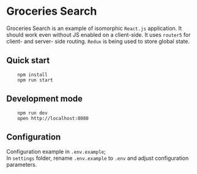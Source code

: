 # Groceries Search

Groceries Search is an example of isomorphic `React.js` application. It should work even without JS enabled on a client-side.
It uses `router5` for client- and server- side routing. `Redux` is being used to store global state.

## Quick start

```shell
    npm install
    npm run start
```

## Development mode

```shell
    npm run dev
    open http://localhost:8080
```

## Configuration

Configuration example in `.env.example`;  
In `settings` folder, rename `.env.example` to `.env` and adjust configuration parameters.
